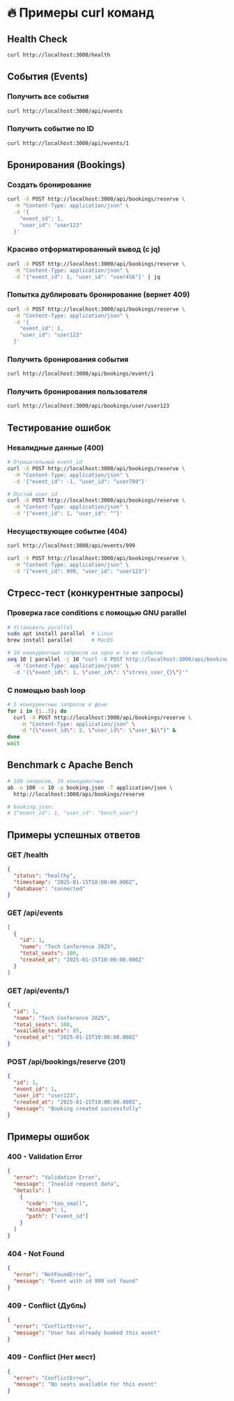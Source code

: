 # 🔥 Примеры curl команд

## Health Check

```bash
curl http://localhost:3000/health
```

## События (Events)

### Получить все события
```bash
curl http://localhost:3000/api/events
```

### Получить событие по ID
```bash
curl http://localhost:3000/api/events/1
```

## Бронирования (Bookings)

### Создать бронирование
```bash
curl -X POST http://localhost:3000/api/bookings/reserve \
  -H "Content-Type: application/json" \
  -d '{
    "event_id": 1,
    "user_id": "user123"
  }'
```

### Красиво отформатированный вывод (с jq)
```bash
curl -X POST http://localhost:3000/api/bookings/reserve \
  -H "Content-Type: application/json" \
  -d '{"event_id": 1, "user_id": "user456"}' | jq
```

### Попытка дублировать бронирование (вернет 409)
```bash
curl -X POST http://localhost:3000/api/bookings/reserve \
  -H "Content-Type: application/json" \
  -d '{
    "event_id": 1,
    "user_id": "user123"
  }'
```

### Получить бронирования события
```bash
curl http://localhost:3000/api/bookings/event/1
```

### Получить бронирования пользователя
```bash
curl http://localhost:3000/api/bookings/user/user123
```

## Тестирование ошибок

### Невалидные данные (400)
```bash
# Отрицательный event_id
curl -X POST http://localhost:3000/api/bookings/reserve \
  -H "Content-Type: application/json" \
  -d '{"event_id": -1, "user_id": "user789"}'

# Пустой user_id
curl -X POST http://localhost:3000/api/bookings/reserve \
  -H "Content-Type: application/json" \
  -d '{"event_id": 1, "user_id": ""}'
```

### Несуществующее событие (404)
```bash
curl http://localhost:3000/api/events/999

curl -X POST http://localhost:3000/api/bookings/reserve \
  -H "Content-Type: application/json" \
  -d '{"event_id": 999, "user_id": "user123"}'
```

## Стресс-тест (конкурентные запросы)

### Проверка race conditions с помощью GNU parallel
```bash
# Установить parallel
sudo apt install parallel  # Linux
brew install parallel      # MacOS

# 10 конкурентных запросов на одно и то же событие
seq 10 | parallel -j 10 "curl -X POST http://localhost:3000/api/bookings/reserve \
  -H 'Content-Type: application/json' \
  -d '{\"event_id\": 1, \"user_id\": \"stress_user_{}\"}'"
```

### С помощью bash loop
```bash
# 5 конкурентных запросов в фоне
for i in {1..5}; do
  curl -X POST http://localhost:3000/api/bookings/reserve \
    -H "Content-Type: application/json" \
    -d "{\"event_id\": 2, \"user_id\": \"user_$i\"}" &
done
wait
```

## Benchmark с Apache Bench

```bash
# 100 запросов, 10 конкурентных
ab -n 100 -c 10 -p booking.json -T application/json \
  http://localhost:3000/api/bookings/reserve

# booking.json:
# {"event_id": 1, "user_id": "bench_user"}
```

## Примеры успешных ответов

### GET /health
```json
{
  "status": "healthy",
  "timestamp": "2025-01-15T10:00:00.000Z",
  "database": "connected"
}
```

### GET /api/events
```json
[
  {
    "id": 1,
    "name": "Tech Conference 2025",
    "total_seats": 100,
    "created_at": "2025-01-15T10:00:00.000Z"
  }
]
```

### GET /api/events/1
```json
{
  "id": 1,
  "name": "Tech Conference 2025",
  "total_seats": 100,
  "available_seats": 85,
  "created_at": "2025-01-15T10:00:00.000Z"
}
```

### POST /api/bookings/reserve (201)
```json
{
  "id": 1,
  "event_id": 1,
  "user_id": "user123",
  "created_at": "2025-01-15T10:00:00.000Z",
  "message": "Booking created successfully"
}
```

## Примеры ошибок

### 400 - Validation Error
```json
{
  "error": "Validation Error",
  "message": "Invalid request data",
  "details": [
    {
      "code": "too_small",
      "minimum": 1,
      "path": ["event_id"]
    }
  ]
}
```

### 404 - Not Found
```json
{
  "error": "NotFoundError",
  "message": "Event with id 999 not found"
}
```

### 409 - Conflict (Дубль)
```json
{
  "error": "ConflictError",
  "message": "User has already booked this event"
}
```

### 409 - Conflict (Нет мест)
```json
{
  "error": "ConflictError",
  "message": "No seats available for this event"
}
```

